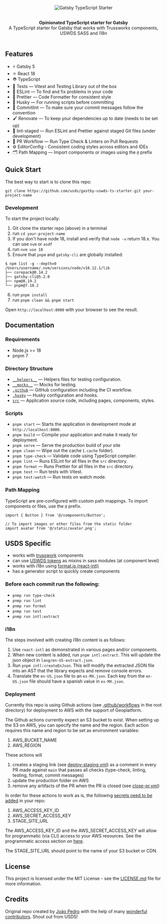 <p align="center">
  <img src="https://user-images.githubusercontent.com/26466516/169722691-77a6ca86-df54-4a0e-b952-48c3f3ed7526.png" alt="Gatsby TypeScript Starter">
</p>

<br />

<div align="center"><strong>Opinionated TypeScript starter for Gatsby</strong></div>
<div align="center">A TypeScript starter for Gatsby that works with Trussworks components, USWDS SASS and i18n</div>

<br />

## Features

- ⚡️ Gatsby 5
- ⚛️ React 18
- ⛑ TypeScript
- 🐐 Tests — Vitest and Testing Library out of the box
- 📏 ESLint — To find and fix problems in your code
- 💖 Prettier — Code Formatter for consistent style
- 🐶 Husky — For running scripts before committing
- 🚓 Commitlint — To make sure your commit messages follow the convention
- 🖌 Renovate — To keep your dependencies up to date (needs to be set up)
- 🚫 lint-staged — Run ESLint and Prettier against staged Git files (under development)
- 👷 PR Workflow — Run Type Check & Linters on Pull Requests
- ⚙️ EditorConfig - Consistent coding styles across editors and IDEs
- 🗂 Path Mapping — Import components or images using the `@` prefix

## Quick Start

The best way to start is to clone this repo:

```
git clone https://github.com/usds/gastby-uswds-ts-starter.git your-project-name
```

### Development

To start the project locally:

1. Git clone the starter repo (above) in a terminal
2. run `cd your-project-name`
3. If you don't have node 18, install and verify that `node -v` return 18.x. You can use `nvm` or `asdf`
4. run `nvm use 18`
5. Ensure that `pnpm` and `gatsby-cli` are globally installed:

```
$ npm list -g --depth=0
/Users/username/.nvm/versions/node/v18.12.1/lib
├── corepack@0.14.2
├── gatsby-cli@5.2.0
├── npm@8.19.2
└── pnpm@7.18.2
```
6. run `pnpm install`
7. run `pnpm clean && pnpm start`

Open `http://localhost:8000` with your browser to see the result.

## Documentation

### Requirements

- Node.js >= 18
- pnpm 7

### Directory Structure

- [`__helpers__`](./__helpers__/) — Helpers files for testing configuration.<br>
- [`__mocks__`](./__mocks__/) — Mocks for testing.<br>
- [`.github`](.github) — GitHub configuration including the CI workflow.<br>
- [`.husky`](.husky) — Husky configuration and hooks.<br>
- [`src`](./src) — Application source code, including pages, components, styles.

### Scripts

- `pnpm start` — Starts the application in development mode at `http://localhost:8000`.
- `pnpm build` — Compile your application and make it ready for deployment.
- `pnpm serve` — Serve the production build of your site
- `pnpm clean` — Wipe out the cache (`.cache` folder).
- `pnpm type-check` — Validate code using TypeScript compiler.
- `pnpm lint` — Runs ESLint for all files in the `src` directory.
- `pnpm format` — Runs Prettier for all files in the `src` directory.
- `pnpm test` — Run tests with Vitest.
- `pnpm test:watch` — Run tests on watch mode.

### Path Mapping

TypeScript are pre-configured with custom path mappings. To import components or files, use the `@` prefix.

```tsx
import { Button } from '@/components/Button';

// To import images or other files from the static folder
import avatar from '@/static/avatar.png';
```

## USDS Specific
- works with [trusswork](https://trussworks.github.io/react-uswds/) components
- can use [USWDS tokens](https://designsystem.digital.gov/design-tokens/) as mixins in sass modules (at component level)
- works with i18n using [format.js (react-intl)](https://formatjs.io/docs/react-intl/api)
- has a generator script to quickly create components

### Before each commit run the following:
- `pnmp run type-check`
- `pnmp run lint`
- `pnmp run format`
- `pnmp run test`
- `pnmp run intl:extract`

### i18n

The steps involved with creating i18n content is as follows:

1. Use `react-intl` as demonstrated in various pages and/or components.
2. When new content is added, run `pnpm intl:extract`. This will update the json object in `lang/en-US-extract.json`.
3. Run `pnpm intl:createEnJson`. This will modify the extracted JSON file into an AST that the library expects and remove console errors.
4. Translate the `en-US.json` file to an `es-MX.json`. Each key from the `en-US.json` file should have a spanish value in `es-MX.json`.

### Deployment
Currently this repo is using Github actions (see [.github/workflows](https://github.com/usds/gatsby-uswds-ts-starter/tree/main/.github/workflows) in the root directory) for deployment to AWS with the support of Geoplatform.

The Github actions currently expect an S3 bucket to exist. When setting up the S3 on AWS, you can specify the name and the region. Each action requires this name and region to be set as environment variables: 
1. AWS_BUCKET_NAME
2. AWS_REGION

These actions will
1. creates a staging link (see [deploy-staging.yml](https://github.com/usds/gatsby-uswds-ts-starter/blob/main/.github/workflows/deploy-staging.yml)) as a comment in every PR made against `main` that passes all checks (type-check, linting, testing, format, commit messages)
2. update the production folder on AWS
3. remove any artifacts of the PR when the PR is closed (see [close-pr.yml](https://github.com/usds/gatsby-uswds-ts-starter/blob/main/.github/workflows/close-pr.yml))

In order for these actions to work as is, the following [secrets need to be added](https://docs.github.com/en/codespaces/managing-codespaces-for-your-organization/managing-encrypted-secrets-for-your-repository-and-organization-for-github-codespaces) in your repo:
1. AWS_ACCESS_KEY_ID
2. AWS_SECRET_ACCESS_KEY
3. STAGE_SITE_URL

The AWS_ACCESS_KEY_ID and the AWS_SECRET_ACCESS_KEY will allow for programmatic (via CLI) access to your AWS resources. See the programmatic access section on [here](https://docs.aws.amazon.com/general/latest/gr/aws-sec-cred-types.htm).

The STAGE_SITE_URL should point to the name of your S3 bucket or CDN.

## License

This project is licensed under the MIT License - see the [LICENSE.md](LICENSE.md) file for more information.


## Credits


<div>
  Original repo created by <a href="https://twitter.com/jpedroschmitz">João Pedro</a> with the help of many <a href="https://github.com/jpedroschmitz/gatsby-starter-ts/graphs/contributors">wonderful contributors</a>. Shout out from USDS!
</div>